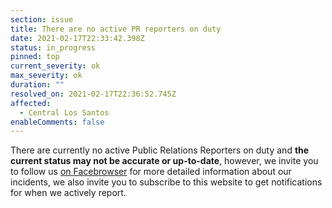 ```yaml
---
section: issue
title: There are no active PR reporters on duty
date: 2021-02-17T22:33:42.398Z
status: in_progress
pinned: top
current_severity: ok
max_severity: ok
duration: ""
resolved_on: 2021-02-17T22:36:52.745Z
affected:
  - Central Los Santos
enableComments: false
---
```

There are currently no active Public Relations Reporters on duty and **the current status may not be accurate or up-to-date**, however, we invite you to follow us [on Facebrowser](https://face.gta.world/pages/LSFire) for more detailed information about our incidents, we also invite you to subscribe to this website to get notifications for when we actively report.